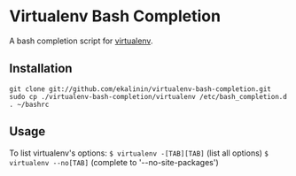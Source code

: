 # Virtualenv Bash Completion

A bash completion script for [virtualenv](https://github.com/pypa/virtualenv).

## Installation

`git clone git://github.com/ekalinin/virtualenv-bash-completion.git`
`sudo cp ./virtualenv-bash-completion/virtualenv /etc/bash_completion.d`
`. ~/bashrc`

## Usage

To list virtualenv's options:
`$ virtualenv -[TAB][TAB]` (list all options)
`$ virtualenv --no[TAB]` (complete to '--no-site-packages')
